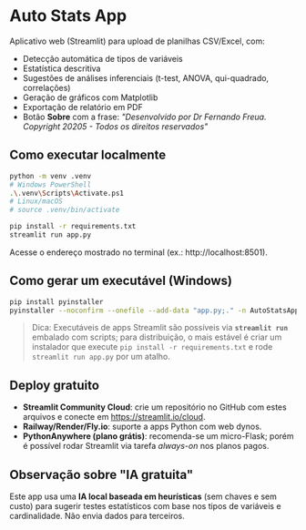 # Auto Stats App

Aplicativo web (Streamlit) para upload de planilhas CSV/Excel, com:
- Detecção automática de tipos de variáveis
- Estatística descritiva
- Sugestões de análises inferenciais (t-test, ANOVA, qui-quadrado, correlações)
- Geração de gráficos com Matplotlib
- Exportação de relatório em PDF
- Botão **Sobre** com a frase: *"Desenvolvido por Dr Fernando Freua. Copyright 20205 - Todos os direitos reservados"*

## Como executar localmente
```bash
python -m venv .venv
# Windows PowerShell
.\.venv\Scripts\Activate.ps1
# Linux/macOS
# source .venv/bin/activate

pip install -r requirements.txt
streamlit run app.py
```

Acesse o endereço mostrado no terminal (ex.: http://localhost:8501).

## Como gerar um executável (Windows)
```bash
pip install pyinstaller
pyinstaller --noconfirm --onefile --add-data "app.py;." -n AutoStatsApp -F -c -i NONE -w -y app.py
```
> Dica: Executáveis de apps Streamlit são possíveis via **`streamlit run`** embalado com scripts; para distribuição, o mais estável é criar um instalador que execute `pip install -r requirements.txt` e rode `streamlit run app.py` por um atalho.

## Deploy gratuito
- **Streamlit Community Cloud**: crie um repositório no GitHub com estes arquivos e conecte em https://streamlit.io/cloud.
- **Railway/Render/Fly.io**: suporte a apps Python com web dynos.
- **PythonAnywhere (plano grátis)**: recomenda-se um micro-Flask; porém é possível rodar Streamlit via tarefa *always-on* nos planos pagos.

## Observação sobre "IA gratuita"
Este app usa uma **IA local baseada em heurísticas** (sem chaves e sem custo) para sugerir testes estatísticos com base nos tipos de variáveis e cardinalidade. Não envia dados para terceiros.